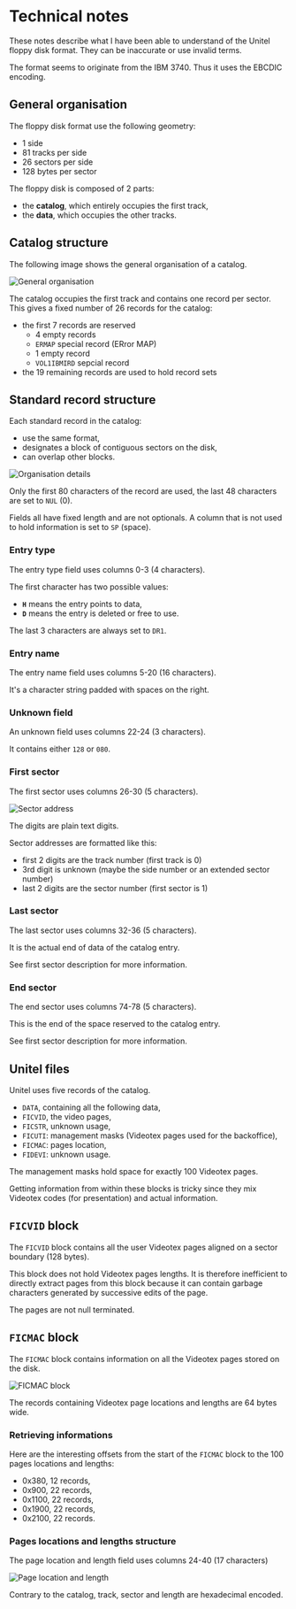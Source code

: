 Technical notes
===============

These notes describe what I have been able to understand of the Unitel floppy
disk format. They can be inaccurate or use invalid terms.

The format seems to originate from the IBM 3740. Thus it uses the EBCDIC
encoding.

General organisation
--------------------

The floppy disk format use the following geometry:

- 1 side
- 81 tracks per side
- 26 sectors per side
- 128 bytes per sector

The floppy disk is composed of 2 parts:

- the **catalog**, which entirely occupies the first track,
- the **data**, which occupies the other tracks.

Catalog structure
-----------------

The following image shows the general organisation of a catalog.

![General organisation](disk_catalog_general.png "General organisation")

The catalog occupies the first track and contains one record per sector. This
gives a fixed number of 26 records for the catalog:

- the first 7 records are reserved
    * 4 empty records
    * `ERMAP` special record (ERror MAP) 
    * 1 empty record
    * `VOL1IBMIRD` sepcial record
- the 19 remaining records are used to hold record sets

Standard record structure
-------------------------

Each standard record in the catalog:

- use the same format,
- designates a block of contiguous sectors on the disk,
- can overlap other blocks.

![Organisation details](disk_catalog_details.png "Organisation details")

Only the first 80 characters of the record are used, the last 48 characters are
set to `NUL` (0).

Fields all have fixed length and are not optionals. A column that is not used
to hold information is set to `SP` (space).

### Entry type

The entry type field uses columns 0-3 (4 characters).

The first character has two possible values:

- **`H`** means the entry points to data,
- **`D`** means the entry is deleted or free to use.

The last 3 characters are always set to `DR1`.

### Entry name

The entry name field uses columns 5-20 (16 characters).

It's a character string padded with spaces on the right.

### Unknown field

An unknown field uses columns 22-24 (3 characters).

It contains either `128` or `080`.

### First sector

The first sector uses columns 26-30 (5 characters).

![Sector address](sector_address.png "Sector address")

The digits are plain text digits.

Sector addresses are formatted like this:

- first 2 digits are the track number (first track is 0)
- 3rd digit is unknown (maybe the side number or an extended sector number)
- last 2 digits are the sector number (first sector is 1)

### Last sector

The last sector uses columns 32-36 (5 characters).

It is the actual end of data of the catalog entry.

See first sector description for more information.

### End sector

The end sector uses columns 74-78 (5 characters).

This is the end of the space reserved to the catalog entry.

See first sector description for more information.

Unitel files
------------

Unitel uses five records of the catalog.

- `DATA`, containing all the following data,
- `FICVID`, the video pages,
- `FICSTR`, unknown usage,
- `FICUTI`: management masks (Videotex pages used for the backoffice),
- `FICMAC`: pages location,
- `FIDEVI`: unknown usage.

The management masks hold space for exactly 100 Videotex pages.

Getting information from within these blocks is tricky since they mix
Videotex codes (for presentation) and actual information.

`FICVID` block
--------------

The `FICVID` block contains all the user Videotex pages aligned on a sector
boundary (128 bytes).

This block does not hold Videotex pages lengths. It is therefore inefficient to
directly extract pages from this block because it can contain garbage characters
generated by successive edits of the page.

The pages are not null terminated.

`FICMAC` block
--------------

The `FICMAC` block contains information on all the Videotex pages stored on
the disk.

![FICMAC block](unitel_ficmac.png "FICMAC block")

The records containing Videotex page locations and lengths are 64 bytes wide.

### Retrieving informations

Here are the interesting offsets from the start of the `FICMAC` block to the
100 pages locations and lengths:

- 0x380, 12 records,
- 0x900, 22 records,
- 0x1100, 22 records,
- 0x1900, 22 records,
- 0x2100, 22 records.

### Pages locations and lengths structure

The page location and length field uses columns 24-40 (17 characters)

![Page location and length](page_location_length.png "Page location and length")

Contrary to the catalog, track, sector and length are hexadecimal encoded.
